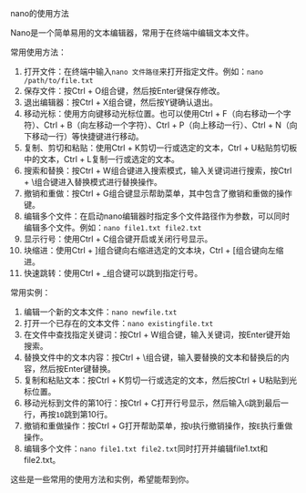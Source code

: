 nano的使用方法
Nano是一个简单易用的文本编辑器，常用于在终端中编辑文本文件。

常用使用方法：
1. 打开文件：在终端中输入`nano 文件路径`来打开指定文件。例如：`nano /path/to/file.txt`
2. 保存文件：按Ctrl + O组合键，然后按Enter键保存修改。
3. 退出编辑器：按Ctrl + X组合键，然后按Y键确认退出。
4. 移动光标：使用方向键移动光标位置。也可以使用Ctrl + F（向右移动一个字符）、Ctrl + B（向左移动一个字符）、Ctrl + P（向上移动一行）、Ctrl + N（向下移动一行）等快捷键进行移动。
5. 复制、剪切和粘贴：使用Ctrl + K剪切一行或选定的文本，Ctrl + U粘贴剪切板中的文本，Ctrl + L复制一行或选定的文本。
6. 搜索和替换：按Ctrl + W组合键进入搜索模式，输入关键词进行搜索，按Ctrl + \组合键进入替换模式进行替换操作。
7. 撤销和重做：按Ctrl + G组合键显示帮助菜单，其中包含了撤销和重做的操作键。
8. 编辑多个文件：在启动nano编辑器时指定多个文件路径作为参数，可以同时编辑多个文件。例如：`nano file1.txt file2.txt`
9. 显示行号：使用Ctrl + C组合键开启或关闭行号显示。
10. 块缩进：使用Ctrl + ]组合键向右缩进选定的文本块，Ctrl + [组合键向左缩进。
11. 快速跳转：使用Ctrl + _组合键可以跳到指定行号。

常用实例：
1. 编辑一个新的文本文件：`nano newfile.txt`
2. 打开一个已存在的文本文件：`nano existingfile.txt`
3. 在文件中查找指定关键词：按Ctrl + W组合键，输入关键词，按Enter键开始搜索。
4. 替换文件中的文本内容：按Ctrl + \组合键，输入要替换的文本和替换后的内容，然后按Enter键替换。
5. 复制和粘贴文本：按Ctrl + K剪切一行或选定的文本，然后按Ctrl + U粘贴到光标位置。
6. 移动光标到文件的第10行：按Ctrl + C打开行号显示，然后输入`G`跳到最后一行，再按`10`跳到第10行。
7. 撤销和重做操作：按Ctrl + G打开帮助菜单，按`U`执行撤销操作，按`E`执行重做操作。
8. 编辑多个文件：`nano file1.txt file2.txt`同时打开并编辑file1.txt和file2.txt。

这些是一些常用的使用方法和实例，希望能帮到你。